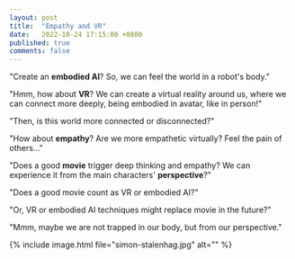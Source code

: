 ```yaml
---
layout: post
title:  "Empathy and VR"
date:   2022-10-24 17:15:00 +0800
published: true
comments: false
---
```


"Create an **embodied AI**? So, we can feel the world in a robot's body." 

"Hmm, how about **VR**? We can create a virtual reality around us, where we can connect more deeply, being embodied in avatar, like in person!"

"Then, is this world more connected or disconnected?"

"How about **empathy**? Are we more empathetic virtually? Feel the pain of others..."

"Does a good **movie** trigger deep thinking and empathy? We can experience it from the main characters' **perspective**?"

"Does a good movie count as VR or embodied AI?"

"Or, VR or embodied AI techniques might replace movie in the future?"

"Mmm, maybe we are not trapped in our body, but from our perspective."

{% include image.html file="simon-stalenhag.jpg" alt="" %}